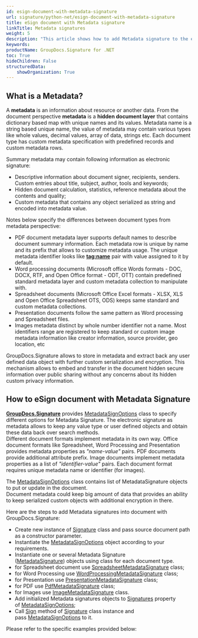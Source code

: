 ```yaml
---
id: esign-document-with-metadata-signature
url: signature/python-net/esign-document-with-metadata-signature
title: eSign document with Metadata signature
linkTitle: Metadata signatures
weight: 5
description: "This article shows how to add Metadata signature to the each document type meta layer with different data types over with GroupDocs.Signature"
keywords: 
productName: GroupDocs.Signature for .NET 
toc: True
hideChildren: False
structuredData:
    showOrganization: True
---
```

## What is a Metadata?

A **metadata** is an information about resource or another data. From the document perspective **metadata** is a **hidden document layer** that contains dictionary based map with unique names and its values. Metadata name is a string based unique name, the value of metadata may contain various types like whole values, decimal values, array of data, strings etc. Each document type has custom metadata specification with predefined records and custom metadata rows.

Summary metadata may contain following information as electronic signature:

* Descriptive information about document signer, recipients, senders. Custom entries about title, subject, author, tools and keywords;
* Hidden document calculation, statistics, reference metadata about the contents and quality;
* Custom metadata that contains any object serialized as string and encoded into metadata value.

Notes below specify the differences between document types from metadata perspective:

* PDF document metadata layer supports default names to describe document summary information. Each metadata row is unique by name and its prefix that allows to customize metadata usage. The unique metadata identifier looks like **[tag:name](http://tagname)** pair with value assigned to it by default.
* Word processing documents (Microsoft office Words formats - DOC, DOCX, RTF, and Open Office format - ODT, OTT) contain predefined standard metadata layer and custom metadata collection to manipulate with.
* Spreadsheet documents (Microsoft Office Excel formats - XLSX, XLS and Open Office Spreadsheet OTS, ODS) keeps same standard and custom metadata collections.
* Presentation documents follow the same pattern as Word processing and Spreadsheet files.
* Images metadata distinct by whole number identifier not a name. Most identifiers range are registered to keep standard or custom image metadata information like creator information, source provider, geo location, etc

GroupDocs.Signature allows to store in metadata and extract back any user defined data object with further custom serialization and encryption. This mechanism allows to embed and transfer in the document hidden secure information over public sharing without any concerns about its hidden custom privacy information.

## How to eSign document with Metadata Signature

[**GroupDocs.Signature**](https://products.groupdocs.com/signature/net) provides [MetadataSignOptions](https://reference.groupdocs.com/signature/net/groupdocs.signature.options/metadatasignoptions) class to specify different options for Metadata Signature. The electronic signature as metadata allows to keep any value type or user defined objects and obtain these data back over search methods.  
Different document formats implement metadata in its own way. Office document formats like Spreadsheet, Word Processing and Presentation provides metadata properties as *"name-value"* pairs. PDF documents provide additional attribute prefix. Image documents implement metadata properties as a list of *"identifier-value"* pairs. Each document format requires unique metadata name or identifier (for images).

The [MetadataSignOptions](https://reference.groupdocs.com/signature/net/groupdocs.signature.options/metadatasignoptions) class contains list of MetadataSignature objects to put or update in the document.  
Document metadata could keep big amount of data that provides an ability to keep serialized custom objects with additional encryption in there.

Here are the steps to add Metadata signatures into document with GroupDocs.Signature:

* Create new instance of [Signature](https://reference.groupdocs.com/signature/net/groupdocs.signature/signature) class and pass source document path as a constructor parameter.
* Instantiate the [MetadataSignOptions](https://reference.groupdocs.com/signature/net/groupdocs.signature.options/metadatasignoptions) object according to your requirements.
* Instantiate one or several Metadata Signature ([MetadataSignature](https://reference.groupdocs.com/signature/net/groupdocs.signature.domain/metadatasignature)) objects using class for each document type.
* for Spreadsheet document use [SpreadsheetMetadataSignature](https://reference.groupdocs.com/signature/net/groupdocs.signature.domain/spreadsheetmetadatasignature) class;
* for Word Processing use [WordProcessingMetadataSignature](https://reference.groupdocs.com/signature/net/groupdocs.signature.domain/wordprocessingmetadatasignature) class;
* for Presentation use [PresentationMetadataSignature](https://reference.groupdocs.com/signature/net/groupdocs.signature.domain/presentationmetadatasignature) class;
* for PDF use [PdfMetadataSignature](https://reference.groupdocs.com/signature/net/groupdocs.signature.domain/pdfmetadatasignature) class;
* for Images use [ImageMetadataSignature](https://reference.groupdocs.com/signature/net/groupdocs.signature.domain/imagemetadatasignature) class.
* Add initialized Metadata signatures objects to [Signatures](https://reference.groupdocs.com/signature/net/groupdocs.signature.options/metadatasignoptions/signatures) property of [MetadataSignOptions](https://reference.groupdocs.com/signature/net/groupdocs.signature.options/metadatasignoptions);
* Call [Sign](https://reference.groupdocs.com/signature/net/groupdocs.signature/signature/sign/) method of [Signature](https://reference.groupdocs.com/signature/net/groupdocs.signature/signature) class instance and pass [MetadataSignOptions](https://reference.groupdocs.com/signature/net/groupdocs.signature.options/metadatasignoptions) to it.

Please refer to the specific examples provided below:
